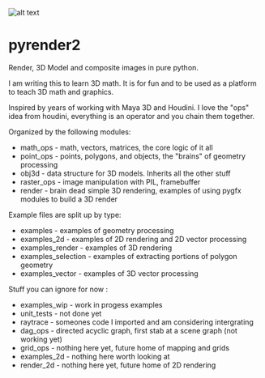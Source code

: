 
![alt text](https://github.com/keithlegg/pyrender2/blob/master/images/example/monkey_tex.png) 

# pyrender2


Render, 3D Model and composite images in pure python. 


I am writing this to learn 3D math. It is for fun and to be used
as a platform to teach 3D math and graphics. 

Inspired by years of working with Maya 3D and Houdini. 
I love the "ops" idea from houdini, everything is an operator and
you chain them together.



   Organized by the following modules:
   -  math_ops    - math, vectors, matrices, the core logic of it all  
   -  point_ops   - points, polygons, and objects, the "brains" of geometry processing
   -  obj3d       - data structure for 3D models. Inherits all the other stuff  
   -  raster_ops  - image manipulation with PIL, framebuffer  
   -  render      - brain dead simple 3D rendering, examples of using pygfx modules to build a 3D render  

   Example files are split up by type:
   -  examples            - examples of geometry processing
   -  examples_2d         - examples of 2D rendering and 2D vector processing 
   -  examples_render     - examples of 3D rendering 
   -  examples_selection  - examples of extracting portions of polygon geometry  
   -  examples_vector     - examples of 3D vector processing

   Stuff you can ignore for now :
   -  examples_wip - work in progess examples 
   -  unit_tests   - not done yet 
   -  raytrace     - someones code I imported and am considering intergrating 
   -  dag_ops      - directed acyclic graph, first stab at a scene graph (not working yet)
   -  grid_ops     - nothing here yet, future home of mapping and grids 
   -  examples_2d  - nothing here worth looking at  
   -  render_2d    - nothing here yet, future home of 2D rendering 











